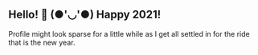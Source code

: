 ## Hello! 👋 (●'◡'●) Happy 2021!

Profile might look sparse for a little while as I get all settled in for the ride that is the new year.

<!--## Things I'm working on, learning, pondering, etc.
- 🐍 Python (+ a touch of Django)
- 💻 Web Development (mostly front-end)
- 🎨 User Experience & Design
- 📝 Technical Writing
- ✨ How to Be the Best Version of Me I Can Be ╰(*°▽°*)╯

## And some fun stuff!
🎶 Listening to...
- BUMP OF CHICKEN
- BURNOUT SYNDROMES
- Eric Nam
- Maica_n
- SURL

🎮 Playing...
- Danganronpa
- Phoenix Wright: Ace Attorney
- Ys II

📚 Reading...
- *The Book of Joy* by Dalai Lama & Desmond Tutu with Douglas Abrams

🎬 Watching...
- *Kingdom*
-->

<!--
**mini-beagle/mini-beagle** is a ✨ _special_ ✨ repository because its `README.md` (this file) appears on your GitHub profile.

Here are some ideas to get you started:

- 🔭 I’m currently working on ...
- 🌱 I’m currently learning ...
- 👯 I’m looking to collaborate on ...
- 🤔 I’m looking for help with ...
- 💬 Ask me about ...
- 📫 How to reach me: ...
- 😄 Pronouns: ...
- ⚡ Fun fact: ...
-->
